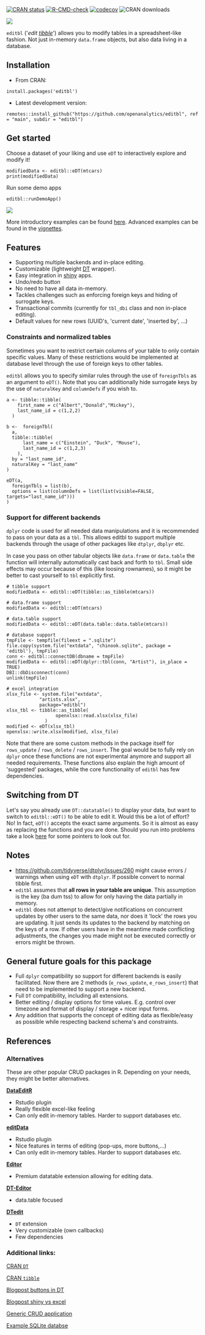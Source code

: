 [![CRAN status](https://www.r-pkg.org/badges/version/editbl)](https://cran.r-project.org/package=editbl)
[![R-CMD-check](https://github.com/openanalytics/editbl/actions/workflows/check-standard.yaml/badge.svg)](https://github.com/openanalytics/editbl/actions/workflows/check-standard.yaml)
[![codecov](https://codecov.io/gh/openanalytics/editbl/branch/main/graph/badge.svg)](https://app.codecov.io/gh/openanalytics/editbl)
![CRAN downloads](https://cranlogs.r-pkg.org/badges/editbl)

![](https://github.com/openanalytics/editbl/blob/main/editbl_logo.png?raw=true)

`editbl` ('*edit [tibble](https://cran.r-project.org/package=tibble)*') allows you to modify tables in a spreadsheet-like fashion. Not just in-memory `data.frame` objects, but also
data living in a database.

## Installation

* From CRAN:

```
install.packages('editbl')
```

* Latest development version:

```
remotes::install_github("https://github.com/openanalytics/editbl", ref = "main", subdir = "editbl")
```

## Get started

Choose a dataset of your liking and use `eDT` to interactively explore and modify it!

```
modifiedData <- editbl::eDT(mtcars)
print(modifiedData)
```


Run some demo apps

```
editbl::runDemoApp()
```
![](https://github.com/openanalytics/editbl/blob/main/editbl.gif?raw=true)

More introductory examples can be found [here](https://github.com/openanalytics/editbl/blob/main/editbl/R/demoApp.R).
Advanced examples can be found in the [vignettes](https://github.com/openanalytics/editbl/tree/main/editbl/vignettes).


## Features

* Supporting multiple backends and in-place editing.
* Customizable (lightweight [DT](https://CRAN.R-project.org/package=DT) wrapper).
* Easy integration in [shiny](https://cran.r-project.org/package=shiny) apps.
* Undo/redo button
* No need to have all data in-memory.
* Tackles challenges such as enforcing foreign keys and hiding of surrogate keys.
* Transactional commits (currently for `tbl_dbi` class and non in-place editing).
* Default values for new rows (UUID's, 'current date', 'inserted by', ...)

### Constraints and normalized tables

Sometimes you want to restrict certain columns of your table to only contain specific values.
Many of these restrictions would be implemented at database level through the use of foreign keys to other tables.

`editbl` allows you to specify similar rules through the use of `foreignTbls` as an argument to `eDT()`.
Note that you can additionally hide surrogate keys by the use of `naturalKey` and `columnDefs` if you wish to.

```
a <- tibble::tibble(
    first_name = c("Albert","Donald","Mickey"),
    last_name_id = c(1,2,2)
  )

b <-  foreignTbl(
  a,
  tibble::tibble(
      last_name = c("Einstein", "Duck", "Mouse"),
      last_name_id = c(1,2,3)
    ),
  by = "last_name_id",
  naturalKey = "last_name"
)

eDT(a,
  foreignTbls = list(b),
  options = list(columnDefs = list(list(visible=FALSE, targets="last_name_id")))
)
```

### Support for different backends

`dplyr` code is used for all needed data manipulations and it is recommended to pass on your data as a `tbl`.
This allows editbl to support multiple backends through the usage of other packages like `dtplyr`, `dbplyr` etc.

In case you pass on other tabular objects like `data.frame` or `data.table` the function will internally automatically
cast back and forth to `tbl`. Small side effects may occur because of this (like loosing rownames), so it might be better
to cast yourself to `tbl` explicitly first.

```
# tibble support
modifiedData <- editbl::eDT(tibble::as_tibble(mtcars))

# data.frame support
modifiedData <- editbl::eDT(mtcars)

# data.table support
modifiedData <- editbl::eDT(data.table::data.table(mtcars))

# database support
tmpFile <- tempfile(fileext = ".sqlite")
file.copy(system.file("extdata", "chinook.sqlite", package = 'editbl'), tmpFile)
conn <- editbl::connectDB(dbname = tmpFile)
modifiedData <- editbl::eDT(dplyr::tbl(conn, "Artist"), in_place = TRUE)
DBI::dbDisconnect(conn)
unlink(tmpFile)

# excel integration
xlsx_file <- system.file("extdata",
            "artists.xlsx",
            package="editbl")
xlsx_tbl <- tibble::as_tibble(
                  openxlsx::read.xlsx(xlsx_file)
              )
modified <- eDT(xlsx_tbl)
openxlsx::write.xlsx(modified, xlsx_file)
```

Note that there are some custom methods in the package itself for `rows_update` / `rows_delete` / `rows_insert`. The goal
would be to fully rely on `dplyr` once these functions are not experimental anymore and support all needed requirements.
These functions also explain the high amount of 'suggested' packages, while the core functionality of `editbl` has few
dependencies.

## Switching from DT

Let's say you already use `DT::datatable()` to display your data, but want to switch to `editbl::eDT()` to be able to edit it. Would this be a lot of effort? No!
In fact, `eDT()` accepts the exact same arguments. So it is almost as easy as replacing the functions and you are done.
Should you run into problems take a look [here](https://github.com/openanalytics/editbl/blob/main/editbl/vignettes/howto_switch_from_DT.rmd) for some pointers to look out for.

## Notes

* https://github.com/tidyverse/dtplyr/issues/260 might cause errors / warnings when using `eDT` with `dtplyr`. If possible convert to normal tibble first.
* `editbl` assumes that **all rows in your table are unique**. This assumption is the key (ba dum tss) to allow for only having the data partially in memory.
* `editbl` does not attempt to detect/give notifications on concurrent updates by other users to the same data, nor does it 'lock' the rows you are updating.
It just sends its updates to the backend by matching on the keys of a row. If other users have in the meantime made conflicting adjustments,
the changes you made might not be executed correctly or errors might be thrown.

## General future goals for this package

* Full `dplyr` compatibility so support for different backends is easily facilitated. Now there are 2 methods (`e_rows_update`, `e_rows_insert`) that need to be implemented to support a new backend.
* Full `DT` compatibility, including all extensions.
* Better editing / display options for time values. E.g. control over timezone and format of display / storage + nicer input forms.
* Any addition that supports the concept of editing data as flexible/easy as possible while respecting backend schema's and constraints.

## References

### Alternatives 

These are other popular CRUD packages in R.
Depending on your needs, they might be better alternatives.

[**DataEditR**](https://cran.r-project.org/package=DataEditR)

* Rstudio plugin
* Really flexible excel-like feeling
* Can only edit in-memory tables. Harder to support databases etc.

[**editData**](https://cran.r-project.org/package=editData)

* Rstudio plugin
* Nice features in terms of editing (pop-ups, more buttons,...)
* Can only edit in-memory tables. Harder to support databases etc.

[**Editor**](https://editor.datatables.net/)

*  Premium datatable extension allowing for editing data.

[**DT-Editor**](https://github.com/jienagu/DT-Editor)

* data.table focused

[**DTedit**](https://github.com/jbryer/DTedit)

* `DT` extension
* Very customizable (own callbacks)
* Few dependencies

### Additional links:
[CRAN `DT`](https://cran.r-project.org/package=DT)

[CRAN `tibble`](https://cran.r-project.org/package=tibble)

[Blogpost buttons in DT](https://thatdatatho.com/adding-action-buttons-in-rows-of-dt-data-table-in-r-shiny/)

[Blogpost shiny vs excel](https://appsilon.com/forget-about-excel-use-r-shiny-packages-instead/)

[Generic CRUD application](https://github.com/garrylachman/ElectroCRUD)

[Example SQLite databse](https://www.sqlitetutorial.net/sqlite-sample-database/)
